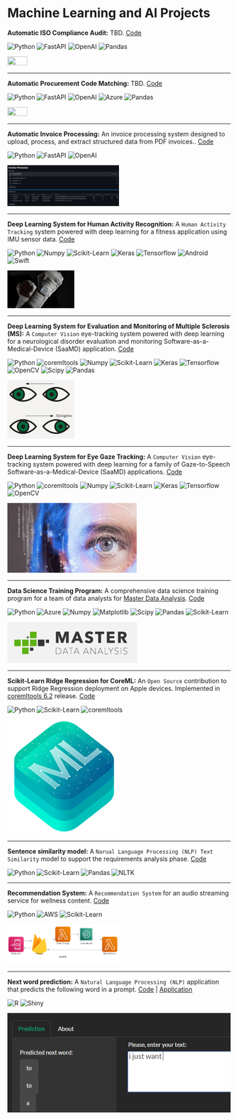 # Machine Learning and AI Projects

**Automatic ISO Compliance Audit:** TBD. [Code](TBD)

![Python](https://img.shields.io/badge/-Python-000000?style=flat&logo=Python)
![FastAPI](https://img.shields.io/badge/-FastAPI-000000?style=flat&logo=FastAPI)
![OpenAI](https://img.shields.io/badge/-OpenAI-000000?style=flat&logo=OpenAI)
![Pandas](https://img.shields.io/badge/-Pandas-000000?style=flat&logo=Pandas)

<img width=30% height=30%  src="TBD">

---

**Automatic Procurement Code Matching:** TBD. [Code](TBD)

![Python](https://img.shields.io/badge/-Python-000000?style=flat&logo=Python)
![FastAPI](https://img.shields.io/badge/-FastAPI-000000?style=flat&logo=FastAPI)
![OpenAI](https://img.shields.io/badge/-OpenAI-000000?style=flat&logo=OpenAI)
![Azure](https://img.shields.io/badge/-Azure-000000?style=flat&logo=microsoft-azure)
![Pandas](https://img.shields.io/badge/-Pandas-000000?style=flat&logo=Pandas)

<img width=30% height=30%  src="TBD">

---

**Automatic Invoice Processing:** An invoice processing system designed to upload, process, and extract structured data from PDF invoices.. [Code](https://github.com/danvargg/invoice-processor/tree/main)

![Python](https://img.shields.io/badge/-Python-000000?style=flat&logo=Python)
![FastAPI](https://img.shields.io/badge/-FastAPI-000000?style=flat&logo=FastAPI)
![OpenAI](https://img.shields.io/badge/-OpenAI-000000?style=flat&logo=OpenAI)

<img width=50% height=50%  src="https://github.com/danvargg/invoice-processor/blob/main/img/ui.png">

---

**Deep Learning System for Human Activity Recognition:** A `Human Activity Tracking` system powered with deep learning for 
a fitness application using IMU sensor data. [Code](https://github.com/danvargg/danvargg/blob/main/docs/projects/fc/README.md)

![Python](https://img.shields.io/badge/-Python-000000?style=flat&logo=Python)
![Numpy](https://img.shields.io/badge/-Numpy-000000?style=flat&logo=Numpy)
![Scikit-Learn](https://img.shields.io/badge/-Scikit.Learn-000000?style=flat&logo=Scikit-Learn)
![Keras](https://img.shields.io/badge/-Keras-000000?style=flat&logo=Keras)
![Tensorflow](https://img.shields.io/badge/-Tensorflow-000000?style=flat&logo=Tensorflow)
![Android](https://img.shields.io/badge/Android-000000?logo=android&logoColor=white)
![Swift](https://img.shields.io/badge/-Swift-000000?style=flat&logo=Swift)

<img width=30% height=30%  src="https://github.com/danvargg/danvargg/blob/main/docs/projects/fc/images/012_boxing_sensor_tracking.jpg">

---

**Deep Learning System for Evaluation and Monitoring of Multiple Sclerosis (MS):** A `Computer Vision` eye-tracking
system powered with deep learning for a neurological disorder evaluation and monitoring Software-as-a-Medical-Device
(SaaMD) application. [Code](https://github.com/danvargg/danvargg/blob/main/docs/projects/etna/README.md)

![Python](https://img.shields.io/badge/-Python-000000?style=flat&logo=Python)
![coremltools](https://img.shields.io/badge/-coremltools-000000?style=flat&logo=Coremltools)
![Numpy](https://img.shields.io/badge/-Numpy-000000?style=flat&logo=Numpy)
![Scikit-Learn](https://img.shields.io/badge/-Scikit.Learn-000000?style=flat&logo=Scikit-Learn)
![Keras](https://img.shields.io/badge/-Keras-000000?style=flat&logo=Keras)
![Tensorflow](https://img.shields.io/badge/-Tensorflow-000000?style=flat&logo=Tensorflow)
![OpenCV](https://img.shields.io/badge/-OpenCV-000000?style=flat&logo=OpenCV)
![Scipy](https://img.shields.io/badge/-Scipy-000000?style=flat&logo=Scipy)
![Pandas](https://img.shields.io/badge/-Pandas-000000?style=flat&logo=Pandas)

<img width=30% height=30%  src="https://github.com/danvargg/danvargg/blob/main/docs/projects/etna/images/etna.png">

---

**Deep Learning System for Eye Gaze Tracking:** A `Computer Vision` eye-tracking system powered with deep learning for
a family of Gaze-to-Speech Software-as-a-Medical-Device (SaaMD) applications. [Code](
https://github.com/danvargg/danvargg/blob/main/docs/projects/pigio/README.md)

![Python](https://img.shields.io/badge/-Python-000000?style=flat&logo=Python)
![coremltools](https://img.shields.io/badge/-coremltools-000000?style=flat&logo=Coremltools)
![Numpy](https://img.shields.io/badge/-Numpy-000000?style=flat&logo=Numpy)
![Scikit-Learn](https://img.shields.io/badge/-Scikit.Learn-000000?style=flat&logo=Scikit-Learn)
![Keras](https://img.shields.io/badge/-Keras-000000?style=flat&logo=Keras)
![Tensorflow](https://img.shields.io/badge/-Tensorflow-000000?style=flat&logo=Tensorflow)
![OpenCV](https://img.shields.io/badge/-OpenCV-000000?style=flat&logo=OpenCV)

<img src="https://github.com/danvargg/danvargg/blob/main/docs/projects/pigio/images/eye-gaze.png">

---

**Data Science Training Program:** A comprehensive data science training program for a team of data analysts for
[Master Data Analysis](https://www.linkedin.com/company/master-data-analysis/). [Code](
https://github.com/danvargg/danvargg/blob/main/docs/projects/mda/README.md)

![Python](https://img.shields.io/badge/-Python-000000?style=flat&logo=Python)
![Azure](https://img.shields.io/badge/-Azure-000000?style=flat&logo=microsoft-azure)
![Numpy](https://img.shields.io/badge/-Numpy-000000?style=flat&logo=Numpy)
![Matplotlib](https://img.shields.io/badge/-Matplotlib-000000?style=flat&logo=Matplotlib)
![Scipy](https://img.shields.io/badge/-Scipy-000000?style=flat&logo=Scipy)
![Pandas](https://img.shields.io/badge/-Pandas-000000?style=flat&logo=Pandas)
![Scikit-Learn](https://img.shields.io/badge/-Scikit_Learn-000000?style=flat&logo=Scikit-Learn)

<img src="https://github.com/danvargg/danvargg/blob/main/docs/projects/mda/mda.png">

---

**Scikit-Learn Ridge Regression for CoreML:** An `Open Source` contribution to support Ridge Regression deployment on
Apple devices. Implemented in [coremltools 6.2](https://github.com/apple/coremltools/releases/tag/6.2) release. [Code](
https://github.com/apple/coremltools/pull/1707)

![Python](https://img.shields.io/badge/-Python-000000?style=flat&logo=Python)
![Scikit-Learn](https://img.shields.io/badge/-Scikit.Learn-000000?style=flat&logo=Scikit-Learn)
![coremltools](https://img.shields.io/badge/-coremltools-000000?style=flat&logo=Coremltools)

<img src="https://github.com/danvargg/danvargg/blob/main/docs/projects/coremltools/coreml.png">

---

**Sentence similarity model:** A `Narual Language Processing (NLP) Text Similarity` model to support the requirements analysis phase. [Code](
https://github.com/danvargg/requirements-similarity)

![Python](https://img.shields.io/badge/-Python-000000?style=flat&logo=Python)
![Scikit-Learn](https://img.shields.io/badge/-Scikit.Learn-000000?style=flat&logo=Scikit-Learn)
![Pandas](https://img.shields.io/badge/-Pandas-000000?style=flat&logo=Pandas)
![NLTK](https://img.shields.io/badge/-NLTK-000000?style=flat&logo=NLTK)

---

**Recommendation System:** A `Recommendation System` for an audio streaming service for wellness content. [Code](
https://github.com/danvargg/danvargg/blob/main/docs/projects/auraML/README.md)

![Python](https://img.shields.io/badge/-Python-000000?style=flat&logo=Python)
![AWS](https://img.shields.io/badge/-AWS-000000?style=flat&logo=amazon-aws)
![Scikit-Learn](https://img.shields.io/badge/-Scikit.Learn-000000?style=flat&logo=Scikit-Learn)

<img width=50% height=50% src="https://github.com/danvargg/danvargg/blob/main/docs/projects/auraML/auraml.png">

---

**Next word prediction:** A `Natural Language Processing (NLP)` application that predicts the following word in a
prompt. [Code](https://github.com/danvargg/r-next-word) | [Application](https://danvargg.shinyapps.io/shiny/)

![R](https://img.shields.io/badge/-R-000000?style=flat&logo=R)
![Shiny](
https://img.shields.io/badge/Shiny-blue?style=flat&labelColor=white&logo=RStudio&logoColor=blue
)

<img src="https://github.com/danvargg/r-next-word/blob/main/images/next_word.PNG">
